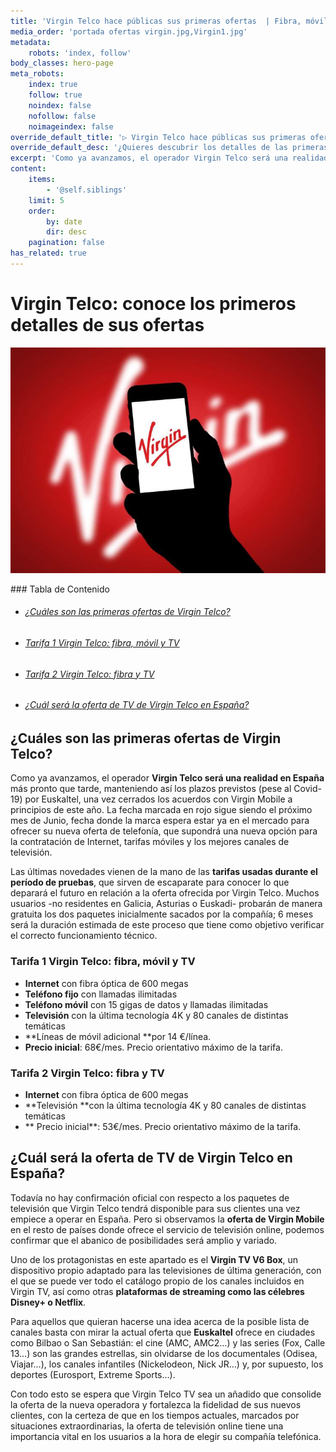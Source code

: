 ```yaml
---
title: 'Virgin Telco hace públicas sus primeras ofertas  | Fibra, móvil y TV'
media_order: 'portada ofertas virgin.jpg,Virgin1.jpg'
metadata:
    robots: 'index, follow'
body_classes: hero-page
meta_robots:
    index: true
    follow: true
    noindex: false
    nofollow: false
    noimageindex: false
override_default_title: '▷ Virgin Telco hace públicas sus primeras ofertas | Fibra, móvil y TV'
override_default_desc: '¿Quieres descubrir los detalles de las primeras ofertas de Virgin Telco? Averigua los servicios disponibles y precio de la nueva oferta convergente de fibra, móvil y TV.'
excerpt: 'Como ya avanzamos, el operador Virgin Telco será una realidad en España más pronto que tarde, manteniendo así los plazos previstos (pese al Covid-19) por Euskaltel, una vez cerrados...'
content:
    items:
        - '@self.siblings'
    limit: 5
    order:
        by: date
        dir: desc
    pagination: false
has_related: true
---
```


# Virgin Telco: conoce los primeros detalles de sus ofertas

<div class="mb-5"></div>

![](Virgin1.jpg)

<div class="mb-5"></div>
### Tabla de Contenido
<div class="mb-5"></div>

<div class="links-list"></div>

* ######  <span class="magnet-link">[¿Cuáles son las primeras ofertas de Virgin Telco?](#ofertas)</span>
* ######  <span class="magnet-link">[Tarifa 1 Virgin Telco: fibra, móvil y TV](#tarifa1)</span>
* ######  <span class="magnet-link">[Tarifa 2 Virgin Telco: fibra y TV](#tarifa2)</span>
* ######  <span class="magnet-link">[¿Cuál será la oferta de TV de Virgin Telco en España?](#TV)</span>

<div class="mb-5"></div>

## <span id="ofertas">¿Cuáles son las primeras ofertas de Virgin Telco?<span>
    
Como ya avanzamos, el operador **Virgin Telco será una realidad en España** más pronto que tarde, manteniendo así los plazos previstos (pese al Covid-19) por Euskaltel, una vez cerrados los acuerdos con Virgin Mobile a principios de este año. La fecha marcada en rojo sigue siendo el próximo mes de Junio, fecha donde la marca espera estar ya en el mercado para ofrecer su nueva oferta de telefonía, que supondrá una nueva opción para la contratación de Internet, tarifas móviles y los mejores canales de televisión.

Las últimas novedades vienen de la mano de las **tarifas usadas durante el período de pruebas**, que sirven de escaparate para conocer lo que deparará el futuro en relación a la oferta ofrecida por Virgin Telco. Muchos usuarios -no residentes en Galicia, Asturias o Euskadi- probarán de manera gratuita los dos paquetes inicialmente sacados por la compañía; 6 meses será la duración estimada de este proceso que tiene como objetivo verificar el correcto funcionamiento técnico.
    
<div class="mb-5"></div>
    
### <span id="tarifa1">Tarifa 1 Virgin Telco: fibra, móvil y TV<span>

* **Internet** con fibra óptica de 600 megas
* **Teléfono fijo** con llamadas ilimitadas
* **Teléfono móvil** con 15 gigas de datos y llamadas ilimitadas
* **Televisión** con la última tecnología 4K y 80 canales de distintas temáticas
* **Líneas de móvil adicional **por 14 €/línea.
* **Precio inicial**: 68€/mes. Precio orientativo máximo de la tarifa.

<div class="mb-5"></div>
    
### <span id="tarifa2">Tarifa 2 Virgin Telco: fibra y TV<span>
    
* **Internet** con fibra óptica de 600 megas
* **Televisión **con la última tecnología 4K y 80 canales de distintas temáticas
* ** Precio inicial**: 53€/mes. Precio orientativo máximo de la tarifa.

<div class="mb-5"></div>

## <span id="TV">¿Cuál será la oferta de TV de Virgin Telco en España?<span>
    
Todavía no hay confirmación oficial con respecto a los paquetes de televisión que Virgin Telco tendrá disponible para sus clientes una vez empiece a operar en España. Pero si observamos la **oferta de Virgin Mobile** en el resto de países donde ofrece el servicio de televisión online, podemos confirmar que el abanico de posibilidades será amplio y variado.

Uno de los protagonistas en este apartado es el **Virgin TV V6 Box**, un dispositivo propio adaptado para las televisiones de última generación, con el que se puede ver todo el catálogo propio de los canales incluidos en Virgin TV, así como otras **plataformas de streaming como las célebres Disney+ o Netflix**.

Para aquellos que quieran hacerse una idea acerca de la posible lista de canales basta con mirar la actual oferta que **Euskaltel** ofrece en ciudades como Bilbao o San Sebastián: el cine (AMC, AMC2…) y las series (Fox, Calle 13…) son las grandes estrellas, sin olvidarse de los documentales (Odisea, Viajar…), los canales infantiles (Nickelodeon, Nick JR…) y, por supuesto, los deportes (Eurosport, Extreme Sports…).

Con todo esto se espera que Virgin Telco TV sea un añadido que consolide la oferta de la nueva operadora y fortalezca la fidelidad de sus nuevos clientes, con la certeza de que en los tiempos actuales, marcados por situaciones extraordinarias, la oferta de televisión online tiene una importancia vital en los usuarios a la hora de elegir su compañía telefónica.
